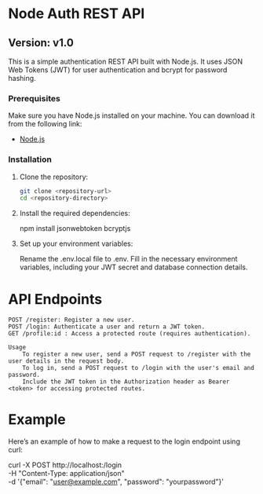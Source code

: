 # Node Auth REST API

## Version: v1.0

This is a simple authentication REST API built with Node.js. It uses JSON Web Tokens (JWT) for user authentication and bcrypt for password hashing.

### Prerequisites

Make sure you have Node.js installed on your machine. You can download it from the following link:

- [Node.js](https://nodejs.org/en)

### Installation

1. Clone the repository:

   ```bash
   git clone <repository-url>
   cd <repository-directory>

2. Install the required dependencies:
    
    npm install jsonwebtoken bcryptjs

3. Set up your environment variables:

    Rename the .env.local file to .env.
    Fill in the necessary environment variables, including your JWT secret and database connection details.

# API Endpoints
    POST /register: Register a new user.
    POST /login: Authenticate a user and return a JWT token.
    GET /profile:id : Access a protected route (requires authentication).
    
    Usage
        To register a new user, send a POST request to /register with the user details in the request body.
        To log in, send a POST request to /login with the user's email and password.
        Include the JWT token in the Authorization header as Bearer <token> for accessing protected routes.

# Example
Here’s an example of how to make a request to the login endpoint using curl:

curl -X POST http://localhost:<port>/login \
-H "Content-Type: application/json" \
-d '{"email": "user@example.com", "password": "yourpassword"}'